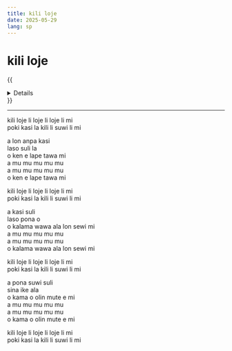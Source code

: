 ```yaml
---
title: kili loje
date: 2025-05-29
lang: sp
---
```


# kili loje

{{<details title="sona namako">}}
_tenpo pana la_ suno nanpa mute2 luka tu-wan la mun nanpa luka la sike nanpa owe mute2 luka  
_kon lipu la_ mi toki+pona e [kalama musi [KALINKA]](https://www.youtube.com/watch?v=oXIXwZWMXdg) tan toki [lupa,, sina,,]
{{</details>}}

---

kili loje li loje li loje li mi  
poki kasi la kili li suwi li mi  

a lon anpa kasi  
laso suli la  
o ken e lape tawa mi  
a mu mu mu mu mu  
a mu mu mu mu mu  
o ken e lape tawa mi  

kili loje li loje li loje li mi  
poki kasi la kili li suwi li mi  

a kasi suli  
laso pona o  
o kalama wawa ala lon sewi mi  
a mu mu mu mu mu  
a mu mu mu mu mu  
o kalama wawa ala lon sewi mi

kili loje li loje li loje li mi  
poki kasi la kili li suwi li mi  

a pona suwi suli  
sina ike ala  
o kama o olin mute e mi  
a mu mu mu mu mu  
a mu mu mu mu mu  
o kama o olin mute e mi  

kili loje li loje li loje li mi  
poki kasi la kili li suwi li mi  

